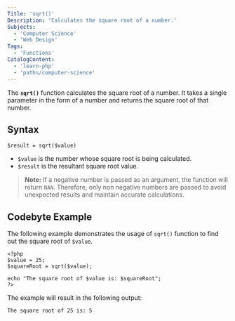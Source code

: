 ```yaml
---
Title: 'sqrt()'
Description: 'Calculates the square root of a number.'
Subjects:
  - 'Computer Science'
  - 'Web Design'
Tags:
  - 'Functions'
CatalogContent:
  - 'learn-php'
  - 'paths/computer-science'
---
```


The **`sqrt()`** function calculates the square root of a number. It takes a single parameter in the form of a number and returns the square root of that number.

## Syntax

```pseudo
$result = sqrt($value)
```

- `$value` is the number whose square root is being calculated.
- `$result` is the resultant square root value.

> **Note:** If a negative number is passed as an argument, the function will return `NAN`. Therefore, only non negative numbers are passed to avoid unexpected results and maintain accurate calculations.

## Codebyte Example

The following example demonstrates the usage of `sqrt()` function to find out the square root of `$value`.

```codebyte/php
<?php
$value = 25;
$squareRoot = sqrt($value);

echo "The square root of $value is: $squareRoot";
?>
```

The example will result in the following output:

```shell
The square root of 25 is: 5
```
